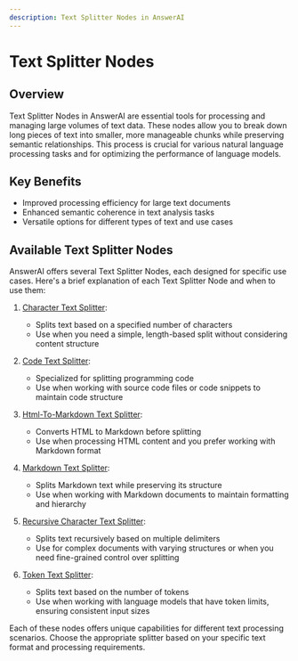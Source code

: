```yaml
---
description: Text Splitter Nodes in AnswerAI
---
```


# Text Splitter Nodes

## Overview

Text Splitter Nodes in AnswerAI are essential tools for processing and managing large volumes of text data. These nodes allow you to break down long pieces of text into smaller, more manageable chunks while preserving semantic relationships. This process is crucial for various natural language processing tasks and for optimizing the performance of language models.

## Key Benefits

-   Improved processing efficiency for large text documents
-   Enhanced semantic coherence in text analysis tasks
-   Versatile options for different types of text and use cases

## Available Text Splitter Nodes

AnswerAI offers several Text Splitter Nodes, each designed for specific use cases. Here's a brief explanation of each Text Splitter Node and when to use them:

1. [Character Text Splitter](character-text-splitter.md):

    - Splits text based on a specified number of characters
    - Use when you need a simple, length-based split without considering content structure

2. [Code Text Splitter](code-text-splitter.md):

    - Specialized for splitting programming code
    - Use when working with source code files or code snippets to maintain code structure

3. [Html-To-Markdown Text Splitter](html-to-markdown-text-splitter.md):

    - Converts HTML to Markdown before splitting
    - Use when processing HTML content and you prefer working with Markdown format

4. [Markdown Text Splitter](markdown-text-splitter.md):

    - Splits Markdown text while preserving its structure
    - Use when working with Markdown documents to maintain formatting and hierarchy

5. [Recursive Character Text Splitter](recursive-character-text-splitter.md):

    - Splits text recursively based on multiple delimiters
    - Use for complex documents with varying structures or when you need fine-grained control over splitting

6. [Token Text Splitter](token-text-splitter.md):
    - Splits text based on the number of tokens
    - Use when working with language models that have token limits, ensuring consistent input sizes

Each of these nodes offers unique capabilities for different text processing scenarios. Choose the appropriate splitter based on your specific text format and processing requirements.
